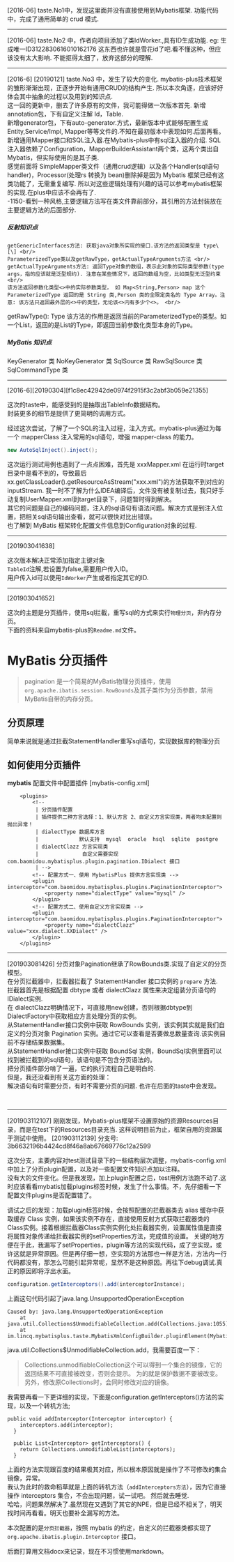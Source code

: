 [2016-06]
taste.No1中，发现这里面并没有直接使用到Mybatis框架.
功能代码中，完成了通用简单的 crud 模式.

---

[2016-06]
taste.No2 中，作者向项目添加了类IdWorker.,具有ID生成功能.
eg: 生成唯一ID3122830616010162176
这东西也许就是雪花id了吧.看不懂这种，但应该没有太大影响.
不能抠得太细了，放弃这部分的理解.

---

[2016-6] [20190121]
taste.No3 中，发生了较大的变化.
mybatis-plus技术框架的雏形渐渐出现，正逐步开始有通用CRUD的结构产生.
所以本次角逐，应该好好体会其中抽象的过程以及用到的知识点.
<br>
这一回的更新中，删去了许多原有的文件，我可能得做一次版本首先.
新增annotation包，下有自定义注解 Id，Table.
<br>
新增generator包，下有auto-generator.方式，最新版本中式能够配置生成 Entity,Service/Impl, Mapper等等文件的.不知在最初版本中表现如何.后面再看。
<br>
新增通用Mapper接口和SQL注入器.在Mybatis-plus中有sql注入器的介绍.
SQL注入器依赖了Configuration，MapperBuilderAssistant两个类，这两个类出自Mybatis，但实际使用的是其子类.
<br>
感觉前面将 SimpleMapper类文件（通用crud逻辑）以及各个Handler(sql语句handler)，Processor(处理rs 转换为 bean)删除掉是因为 Mybatis 框架已经有这类功能了，无需重复编写. 所以对这些逻辑处理有兴趣的话可以参考mybatis框架的实现.在plus中应该不会再有了.
<br>
-1150-看到一种风格,主要逻辑方法写在类文件靠前部分，其引用的方法封装放在主要逻辑方法的后面部分. <br/>

##### 反射知识点

    getGenericInterfaces方法: 获取java对象所实现的接口.该方法的返回类型是 type\[\] <br/>
    ParameterizedType类以及getRawType，getActualTypeArguments方法 <br/>
    getActualTypeArguments方法: 返回Type对象的数组，表示此对象的实际类型参数(type args，指的应该就是泛型规约). 注意在某些情况下，返回的数组为空，比如类型无泛型约束     <br/>
    该方法返回参数化类型<>中的实际参数类型， 如 Map<String,Person> map 这个 ParameterizedType 返回的是 String 类,Person 类的全限定类名的 Type Array。注意: 该方法只返回最外层的<>中的类型，无论该<>内有多少个<>。 <br/>
getRawType(): Type
该方法的作用是返回当前的ParameterizedType的类型。如一个List，返回的是List的Type，即返回当前参数化类型本身的Type。


##### MyBatis 知识点
KeyGenerator 类
NoKeyGenerator 类
SqlSource 类
RawSqlSource 类
SqlCommandType 类

---

[2016-6][20190304][f1c8ec42942de0974f2915f3c2abf3b059e21355]

这次的taste中，能感受到的是抽取出TableInfo数据结构。 <br>
封装更多的细节是提供了更简明的调用方式。 <br>

经过这次尝试，了解了一个SQL的注入过程，注入方式。mybatis-plus通过为每一个 mapperClass 注入常用的sql语句，增强 mapper-class 的能力。<br>
```java
new AutoSqlInject().inject();
```

这次运行测试用例也遇到了一点点困难，首先是 xxxMapper.xml 在运行时target目录中是看不到的，导致最后 xx.getClassLoader().getResourceAsStream("xxx.xml")的方法获取不到对应的inputStream.
我一时不了解为什么IDEA编译后，文件没有被复制过去，我只好手动复制UserMapper.xml到target目录下，问题暂时得到解决。
<br>
其它的问题是自己的编码问题，注入的sql语句有语法问题。解决方式是到注入位置，把相关sql语句输出查看，就可以很快对比出错误。
<br>
也了解到 MyBatis 框架转化配置文件信息到Configuration对象的过程.

---
[201903041638]

这次版本解决正常添加指定主键对象<br>
```TableId```注解,若设置为false,需要用户传入ID。<br>
用户传入id可以使用```IdWorker```产生或者指定其它的ID.<br>

---
[201903041652]

这次的主题是分页插件，使用sql拦截，重写sql的方式来实行```物理分页```，非内存分页。
<br>
下面的资料来自mybatis-plus的```Readme.md```文件。

# MyBatis 分页插件

> pagination 是一个简易的MyBatis物理分页插件，使用`org.apache.ibatis.session.RowBounds`及其子类作为分页参数，禁用MyBatis自带的内存分页。

## 分页原理
简单来说就是通过拦截StatementHandler重写sql语句，实现数据库的物理分页

## 如何使用分页插件
**mybatis** 配置文件中配置插件 [mybatis-config.xml]
```
	<plugins>
	    <!--
	     | 分页插件配置
	     | 插件提供二种方言选择：1、默认方言 2、自定义方言实现类，两者均未配置则抛出异常！
	     | dialectType 数据库方言
	     |             默认支持  mysql  oracle  hsql  sqlite  postgre
	     | dialectClazz 方言实现类
	     |              自定义需要实现 com.baomidou.mybatisplus.plugin.pagination.IDialect 接口
	     | -->
	    <!-- 配置方式一、使用 MybatisPlus 提供方言实现类 -->
	    <plugin interceptor="com.baomidou.mybatisplus.plugins.PaginationInterceptor">
	        <property name="dialectType" value="mysql" />
	    </plugin>
	    <!-- 配置方式二、使用自定义方言实现类 -->
	    <plugin interceptor="com.baomidou.mybatisplus.plugins.PaginationInterceptor">
	        <property name="dialectClazz" value="xxx.dialect.XXDialect" />
	    </plugin>
	</plugins>
```

---
[201903081426]
分页对象Pagination继承了RowBounds类.实现了自定义的分页模型。<br>
在分页拦截器中，拦截器拦截了 StatementHandler 接口实例的 ```prepare``` 方法.<br>
拦截器首先是根据配置 dbtype 或者 dialectClazz 属性来决定组装分页语句的IDialect实例.<br>
在 dialectClazz明确情况下，可直接用new创建，否则根据dbtype到DialectFactory中获取相应方言处理分页的实例。<br>
从StatementHandler接口实例中获取 RowBounds 实例，该实例其实就是我们自定义的分页对象 Pagination 实例。通过它可以查看是否要做总数量查询.该实例目前不存储结果数据集。<br>
从StatementHandler接口实例中获取 BoundSql 实例，BoundSql实例里面可以找到被拦截到的sql语句，该语句是不包含分页语法的。
<br>
把分页插件部分啃了一遍，它的执行流程自己是明白的.<br>
但是，我还没看到有关这方面的处理：<br>
解决语句有时需要分页，有时不需要分页的问题.
也许在后面的taste中会发现。

<br>

---
[201903112107]
刚刚发现，Mybatis-plus框架不设置原始的资源Resources目录，而是在test下的Resources目录充当.
这样说明目前为止，框架自用的资源属于测试中使用。
[201903112139]
分支号: 3b6632196b4424cd8f46a8ab67669776c12a2599
<p>
这次分支，主要内容对test测试目录下的一些结构层次调整，mybatis-config.xml中加上了分页plugin配置，以及对一些配置文件知识点加以注释。
<br>
没有大的文件变化。但是我发现，加上plugin配置之后，test用例方法跑不动了.这时应该看看mybatis加载plugins标签时候，发生了什么事情。不，先仔细看一下配置文件plugins是否配置错了。
<p>
调试之后的发现：加载plugin标签时候，会按照配置的拦截器类去 alias 缓存中获取缓存 Class 实例，如果该实例不存在，直接使用反射方式获取拦截器类的 Class实例。接着根据拦截器Class实例实例化处拦截器实例，设置属性值是直接将属性对象传递给拦截器实例的setProperties方法，完成值的设置。
关键的地方便在于此，我漏写了setProperties，plugin等方法的实现代码，成了空实现，或许这就是异常原因。但是再仔细一想，空实现的方法那也一样是方法，方法内一行代码都没有，那怎么可能引起异常呢，显然不是这种原因。再往下debug调试.真正的原因即将浮出水面。

```Java
configuration.getInterceptors().add(interceptorInstance);
```
上面这句代码引起了java.lang.UnsupportedOperationException
```
Caused by: java.lang.UnsupportedOperationException
	at java.util.Collections$UnmodifiableCollection.add(Collections.java:1055)
	at im.lincq.mybatisplus.taste.MybatisXmlConfigBuilder.pluginElement(MybatisXmlConfigBuilder.java:206)
```

java.util.Collections$UnmodifiableCollection.add，我需要百度一下：

<p>

>Collections.unmodifiableCollection这个可以得到一个集合的镜像，它的返回结果不可直接被改变，否则会提示。
为的就是保护数据不要被改变。另外，修改原Collections时，会同时修改对应的镜像。

<p>

我需要再看一下更详细的实现，下面是configuration.getInterceptors()方法的实现，以及一个转机方法;

```
public void addInterceptor(Interceptor interceptor) {
    interceptors.add(interceptor);
  }

  public List<Interceptor> getInterceptors() {
    return Collections.unmodifiableList(interceptors);
  }
  ```

上面的方法实现跟百度的结果极其对应，所以根本原因就是操作了不可修改的集合镜像，异常。
<br>
我认为此时的救命稻草就是上面的转机方法（```addInterceptors方法```），因为它直接操作 interceptors 集合，不会出现问题，试一试吧。
然后就去睡觉.
<br>
哈哈，问题果然解决了.虽然现在又遇到了其它的NPE，但是已经不相关了，明天找时间再看看。明天也要补全漏写的方法。
<p>

本次配置的是```分页拦截器```，按照 mybatis 的约定，自定义的拦截器类都实现了 ```org.apache.ibatis.plugin.Interceptor``` 接口。

后面打算用文档docx来记录，现在不习惯使用markdown。